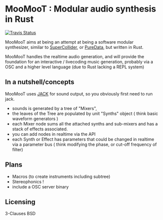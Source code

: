# MooMooT : Modular audio synthesis in Rust

[![Travis Status](https://travis-ci.org/flo-dhalluin/moomoot.svg?branch=master)](https://travis-ci.org/flo-dhalluin/moomoot)

MooMooT aims at being an attempt at being a software modular synthesizer, similar to [SuperCollider](https://supercollider.github.io/), or [PureData](http://puredata.info/), but written in Rust.

MooMooT handles the realtime audio generation, and will provide the foundation for an interactive / livecoding music generation, probably via a OSC and a higher level language (due to Rust lacking a REPL system)

## In a nutshell/concepts

MooMooT uses [JACK](http://jackaudio.org) for sound output, so you obviously first need to run jack.

- sounds is generated by a tree of "Mixers",
- the leaves of the Tree are populated by unit "Synths" object ( think basic waveform generators )
- each Mixer node sums all the attached synths and sub-mixers and has a stack of effects associated.
- you can add nodes in realtime via the API
- each Synth or Effect has parameters that could be changed in realtime via a parameter bus ( think modifying the phase, or cut-off frequency of filter)

## Plans

- Macros (to create instruments including subtree)
- Stereophonics ! 
- include a OSC server binary

## Licensing

3-Clauses BSD
